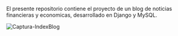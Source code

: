 El presente repositorio contiene el proyecto de un blog de noticias financieras y economicas, desarrollado en Django y MySQL.

![Captura-IndexBlog](https://github.com/user-attachments/assets/d0a8d29c-a356-4b7b-94ee-d22d1ac90fe3)
